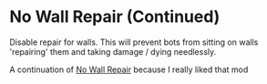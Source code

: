 # No Wall Repair (Continued)

Disable repair for walls. This will prevent bots from sitting on walls 'repairing' them and taking damage / dying needlessly.

A continuation of [No Wall Repair](https://mods.factorio.com/mod/no-wall-repair) because I really liked that mod
